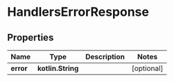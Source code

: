 
# HandlersErrorResponse

## Properties
| Name | Type | Description | Notes |
| ------------ | ------------- | ------------- | ------------- |
| **error** | **kotlin.String** |  |  [optional] |



